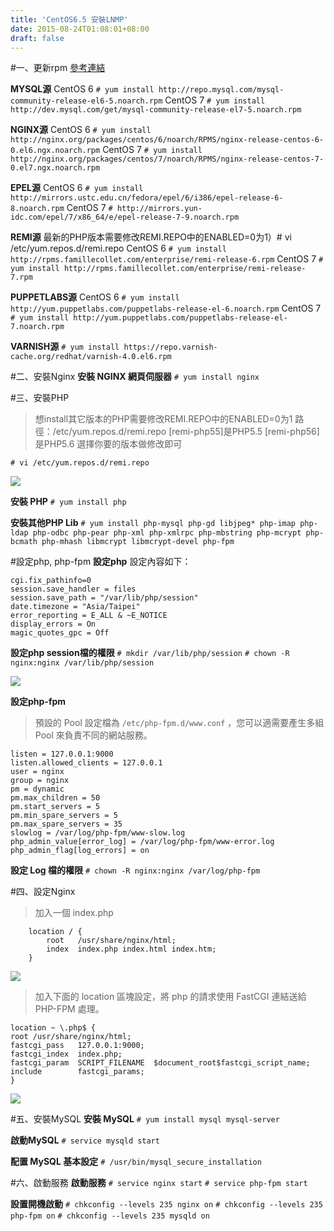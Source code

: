 ```yaml
---
title: 'CentOS6.5 安裝LNMP'
date: 2015-08-24T01:08:01+08:00
draft: false
---
```

#一、更新rpm
<a href="https://www.cnhzz.com/yum-repo/" target="_blank">參考連結</a>

**MYSQL源**
CentOS 6
`# yum install http://repo.mysql.com/mysql-community-release-el6-5.noarch.rpm`
CentOS 7
`# yum install http://dev.mysql.com/get/mysql-community-release-el7-5.noarch.rpm`

**NGINX源**
CentOS 6
`# yum install http://nginx.org/packages/centos/6/noarch/RPMS/nginx-release-centos-6-0.el6.ngx.noarch.rpm`
CentOS 7
`# yum install http://nginx.org/packages/centos/7/noarch/RPMS/nginx-release-centos-7-0.el7.ngx.noarch.rpm`

**EPEL源**
CentOS 6
`# yum install http://mirrors.ustc.edu.cn/fedora/epel/6/i386/epel-release-6-8.noarch.rpm`
CentOS 7
`# http://mirrors.yun-idc.com/epel/7/x86_64/e/epel-release-7-9.noarch.rpm`

**REMI源**
最新的PHP版本需要修改REMI.REPO中的ENABLED=0为1）# vi /etc/yum.repos.d/remi.repo
CentOS 6
`# yum install http://rpms.famillecollet.com/enterprise/remi-release-6.rpm`
CentOS 7
`# yum install http://rpms.famillecollet.com/enterprise/remi-release-7.rpm`

**PUPPETLABS源**
CentOS 6
`# yum install http://yum.puppetlabs.com/puppetlabs-release-el-6.noarch.rpm`
CentOS 7
`# yum install http://yum.puppetlabs.com/puppetlabs-release-el-7.noarch.rpm`

**VARNISH源**
`# yum install https://repo.varnish-cache.org/redhat/varnish-4.0.el6.rpm`

#二、安裝Nginx
**安裝 NGINX 網頁伺服器**
`# yum install nginx`

#三、安裝PHP
>想install其它版本的PHP需要修改REMI.REPO中的ENABLED=0为1
>路徑：/etc/yum.repos.d/remi.repo
>[remi-php55]是PHP5.5
>[remi-php56]是PHP5.6
>選擇你要的版本做修改即可

`# vi /etc/yum.repos.d/remi.repo`

<img desc="" src="//imagehosting.rickyfun.net/201508/002.png">


**安裝 PHP**
`# yum install php`

**安裝其他PHP Lib**
`# yum install php-mysql php-gd libjpeg* php-imap php-ldap php-odbc php-pear php-xml php-xmlrpc php-mbstring php-mcrypt php-bcmath php-mhash libmcrypt libmcrypt-devel php-fpm`

#設定php, php-fpm
**設定php**
設定內容如下：
```config /etc/php.ini
cgi.fix_pathinfo=0
session.save_handler = files
session.save_path = "/var/lib/php/session"
date.timezone = "Asia/Taipei"
error_reporting = E_ALL & ~E_NOTICE
display_errors = On
magic_quotes_gpc = Off
```

**設定php session檔的權限**
`# mkdir /var/lib/php/session`
`# chown -R nginx:nginx /var/lib/php/session`

<img desc="" src="//imagehosting.rickyfun.net/201508/003.png">

**設定php-fpm**
>預設的 Pool 設定檔為 `/etc/php-fpm.d/www.conf` ，您可以適需要產生多組 Pool 來負責不同的網站服務。

```config /etc/php-fpm.d/www.conf
listen = 127.0.0.1:9000
listen.allowed_clients = 127.0.0.1
user = nginx
group = nginx
pm = dynamic
pm.max_children = 50
pm.start_servers = 5
pm.min_spare_servers = 5
pm.max_spare_servers = 35
slowlog = /var/log/php-fpm/www-slow.log
php_admin_value[error_log] = /var/log/php-fpm/www-error.log
php_admin_flag[log_errors] = on
```

**設定 Log 檔的權限**
`# chown -R nginx:nginx /var/log/php-fpm`

#四、設定Nginx
>加入一個 index.php

```config /etc/nginx/conf.d/default.conf
    location / {
        root   /usr/share/nginx/html;
        index  index.php index.html index.htm;
    }
```

<img desc="" src="//imagehosting.rickyfun.net/201508/004.png">

>加入下面的 location 區塊設定，將 php 的請求使用 FastCGI 連結送給 PHP-FPM 處理。

```config /etc/nginx/conf.d/default.conf
location ~ \.php$ {
root /usr/share/nginx/html;
fastcgi_pass   127.0.0.1:9000;
fastcgi_index  index.php;
fastcgi_param  SCRIPT_FILENAME  $document_root$fastcgi_script_name;
include        fastcgi_params;
}
```

<img desc="" src="//imagehosting.rickyfun.net/201508/005.png">

#五、安裝MySQL
**安裝 MySQL**
`# yum install mysql mysql-server`

**啟動MySQL**
`# service mysqld start`

**配置 MySQL 基本設定**
`# /usr/bin/mysql_secure_installation`

#六、啟動服務
**啟動服務**
`# service nginx start`
`# service php-fpm start`

**設置開機啟動**
`# chkconfig --levels 235 nginx on`
`# chkconfig --levels 235 php-fpm on`
`# chkconfig --levels 235 mysqld on`
